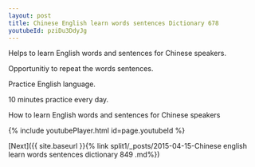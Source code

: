 ```yaml
---
layout: post
title: Chinese English learn words sentences Dictionary 678 
youtubeId: pziDu3DdyJg
---
```

 
 
Helps to learn English words and sentences for Chinese speakers.

Opportunitiy to repeat the words sentences. 

Practice English language. 
 
10 minutes practice every day. 
 
How to learn English words and sentences for Chinese speakers 
 
{% include youtubePlayer.html id=page.youtubeId %}
 
 
[Next]({{ site.baseurl }}{% link  split1/_posts/2015-04-15-Chinese english learn words sentences dictionary 849 .md%})
 
